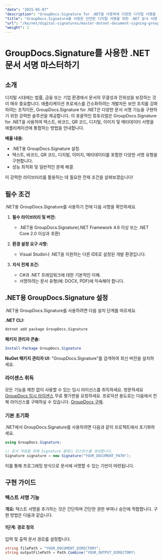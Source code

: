 ```yaml
---
"date": "2025-05-07"
"description": "GroupDocs.Signature for .NET을 사용하여 다양한 디지털 서명을 통합하는 방법을 알아보세요. 문서 보안을 강화하고 프로세스를 효율적으로 간소화하세요."
"title": "GroupDocs.Signature를 사용한 안전한 디지털 서명을 위한 .NET 문서 서명 마스터하기"
"url": "/ko/net/digital-signatures/master-dotnet-document-signing-groupdocs-signature/"
"weight": 1
---
```


# GroupDocs.Signature를 사용한 .NET 문서 서명 마스터하기

## 소개

디지털 시대에는 법률, 금융 또는 기업 환경에서 문서의 무결성과 진위성을 보장하는 것이 매우 중요합니다. 애플리케이션 프로세스를 간소화하려는 개발자든 보안 조치를 강화하려는 조직이든, GroupDocs.Signature for .NET은 다양한 문서 서명 기능을 구현하기 위한 강력한 솔루션을 제공합니다. 이 포괄적인 튜토리얼은 GroupDocs.Signature for .NET을 사용하여 텍스트, 바코드, QR 코드, 디지털, 이미지 및 메타데이터 서명을 애플리케이션에 통합하는 방법을 안내합니다.

**배울 내용:**
- .NET용 GroupDocs.Signature 설정.
- 텍스트, 바코드, QR 코드, 디지털, 이미지, 메타데이터를 포함한 다양한 서명 유형을 구현합니다.
- 성능 최적화 및 일반적인 문제 해결.

이 강력한 라이브러리를 활용하는 데 필요한 전제 조건을 살펴보겠습니다!

## 필수 조건

.NET용 GroupDocs.Signature를 사용하기 전에 다음 사항을 확인하세요.

1. **필수 라이브러리 및 버전:**
   - .NET용 GroupDocs.Signature(.NET Framework 4.6 이상 또는 .NET Core 2.0 이상과 호환)

2. **환경 설정 요구 사항:**
   - Visual Studio나 .NET을 지원하는 다른 IDE로 설정된 개발 환경입니다.

3. **지식 전제 조건:**
   - C#과 .NET 프레임워크에 대한 기본적인 이해.
   - 서명하려는 문서 유형(예: DOCX, PDF)에 익숙해야 합니다.

## .NET용 GroupDocs.Signature 설정

.NET용 GroupDocs.Signature를 사용하려면 다음 설치 단계를 따르세요.

**.NET CLI:**
```bash
dotnet add package GroupDocs.Signature
```

**패키지 관리자 콘솔:**
```powershell
Install-Package GroupDocs.Signature
```

**NuGet 패키지 관리자 UI:**
"GroupDocs.Signature"를 검색하여 최신 버전을 설치하세요.

### 라이센스 취득

모든 기능을 제한 없이 사용할 수 있는 임시 라이선스를 취득하세요. 방문하세요 [GroupDocs 임시 라이센스](https://purchase.groupdocs.com/temporary-license/) 무료 평가판을 요청하세요. 프로덕션 용도로는 다음에서 전체 라이선스를 구매하실 수 있습니다. [GroupDocs 구매](https://purchase.groupdocs.com/buy).

### 기본 초기화

.NET에서 GroupDocs.Signature를 사용하려면 다음과 같이 프로젝트에서 초기화하세요.

```csharp
using GroupDocs.Signature;

// 문서 작업을 위해 Signature 클래스 인스턴스를 생성합니다.
Signature signature = new Signature("YOUR_DOCUMENT_PATH");
```

이를 통해 프로그래밍 방식으로 문서에 서명할 수 있는 기반이 마련됩니다.

## 구현 가이드

### 텍스트 서명 기능

**개요:**
텍스트 서명을 추가하는 것은 간단하며 간단한 권한 부여나 승인에 적합합니다. 구현 방법은 다음과 같습니다.

#### 1단계: 경로 정의
입력 및 출력 문서 경로를 설정합니다.

```csharp
string filePath = "YOUR_DOCUMENT_DIRECTORY";
string outputFilePath = Path.Combine("YOUR_OUTPUT_DIRECTORY\